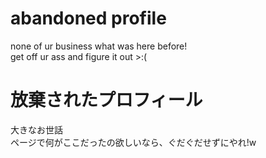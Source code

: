# abandoned profile
none of ur business what was here before! <br />
get off ur ass and figure it out >:(

# 放棄されたプロフィール
大きなお世話<br />
ページで何がここだったの欲しいなら、ぐだぐだせずにやれ!w

